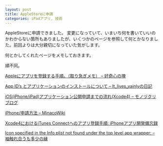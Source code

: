 ```yaml
---
layout: post
title: AppleStoreに申請
categories: iPadアプリ, 技術
---
```


AppleStoreに申請できました。
変更になっていて、いまいち何を書いていいのかわからない箇所もありましたが、いくつかのページを参照して何とかなりました。前回よりは大分親切になっていた気がします。

何とかしてくれたページをメモしておきます。

順不同。

<a href="http://d.hatena.ne.jp/m_ogawa/20100729/1280424635" target="_blank">Appleにアプリを登録する手順。（取り急ぎメモ） – 好奇心の塊</a>

<a href="http://d.hatena.ne.jp/It_lives_vainly/20090204/1233741543" target="_blank">App ID’s とアプリケーションのインストールについて – It_lives_vainlyの日記</a>

<a href="http://d.hatena.ne.jp/Kmusiclife/20110630/1309425193" target="_blank">iOS(iPhone/iPad)アプリケーション公開申請までの流れ(Xcode4) – モノヅクリブログ</a>

<a href="http://wiki.minaco.net/index.php?iPhone%2F申請方法" target="_blank">iPhone/申請方法 – MinacoWiki</a>

<a href="http://iphone-app-developer.seesaa.net/article/190448941.html" target="_blank">Xcode4におけるiTunes Connectへのアプリ登録手順: iPhoneアプリ開発備忘録</a>

<a href="http://www.hirano-dept.com/blog/2011/11/icon-specified-in-the-infoplist-not-found-under-the-top-level-app-wrapper.html" target="_blank">Icon specified in the Info.plist not found under the top level app wrapper: – 袖触れ合うも多少の縁</a>

